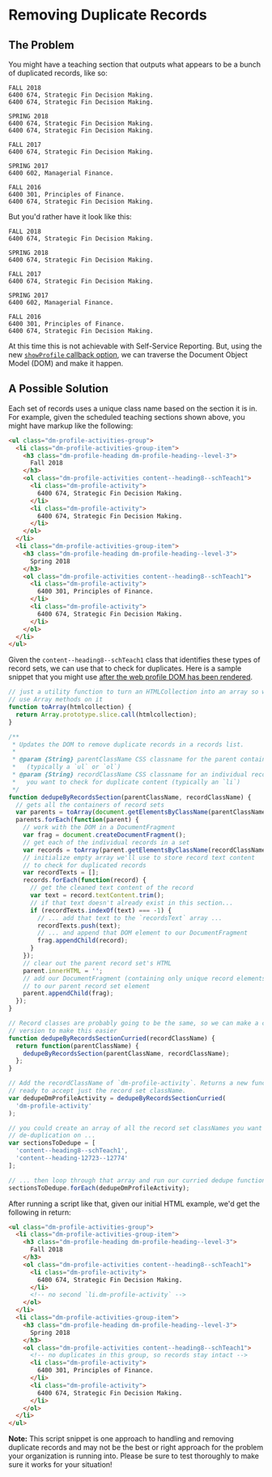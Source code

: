 # Removing Duplicate Records

## The Problem

You might have a teaching section that outputs what appears to be a bunch of duplicated records, like so:

```
FALL 2018
6400 674, Strategic Fin Decision Making.
6400 674, Strategic Fin Decision Making.

SPRING 2018
6400 674, Strategic Fin Decision Making.
6400 674, Strategic Fin Decision Making.

FALL 2017
6400 674, Strategic Fin Decision Making.

SPRING 2017
6400 602, Managerial Finance.

FALL 2016
6400 301, Principles of Finance.
6400 674, Strategic Fin Decision Making.
```

But you'd rather have it look like this:

```
FALL 2018
6400 674, Strategic Fin Decision Making.

SPRING 2018
6400 674, Strategic Fin Decision Making.

FALL 2017
6400 674, Strategic Fin Decision Making.

SPRING 2017
6400 602, Managerial Finance.

FALL 2016
6400 301, Principles of Finance.
6400 674, Strategic Fin Decision Making.
```

At this time this is not achievable with Self-Service Reporting. But, using the new [`showProfile` callback option](cms-usage.md#optional-callback), we can traverse the Document Object Model (DOM) and make it happen.

## A Possible Solution

Each set of records uses a unique class name based on the section it is in. For example, given the scheduled teaching sections shown above, you might have markup like the following:

```html
<ul class="dm-profile-activities-group">
  <li class="dm-profile-activities-group-item">
    <h3 class="dm-profile-heading dm-profile-heading--level-3">
      Fall 2018
    </h3>
    <ol class="dm-profile-activities content--heading8--schTeach1">
      <li class="dm-profile-activity">
        6400 674, Strategic Fin Decision Making.
      </li>
      <li class="dm-profile-activity">
        6400 674, Strategic Fin Decision Making.
      </li>
    </ol>
  </li>
  <li class="dm-profile-activities-group-item">
    <h3 class="dm-profile-heading dm-profile-heading--level-3">
      Spring 2018
    </h3>
    <ol class="dm-profile-activities content--heading8--schTeach1">
      <li class="dm-profile-activity">
        6400 301, Principles of Finance.
      </li>
      <li class="dm-profile-activity">
        6400 674, Strategic Fin Decision Making.
      </li>
    </ol>
  </li>
</ul>
```

Given the `content--heading8--schTeach1` class that identifies these types of record sets, we can use that to check for duplicates. Here is a sample snippet that you might use [after the web profile DOM has been rendered](cms-usage.md#optional-callback).

```javascript
// just a utility function to turn an HTMLCollection into an array so we can
// use Array methods on it
function toArray(htmlcollection) {
  return Array.prototype.slice.call(htmlcollection);
}

/**
 * Updates the DOM to remove duplicate records in a records list.
 *
 * @param {String} parentClassName CSS classname for the parent container
 *   (typically a `ul` or `ol`)
 * @param {String} recordClassName CSS classname for an individual record that
 *   you want to check for duplicate content (typically an `li`)
 */
function dedupeByRecordsSection(parentClassName, recordClassName) {
  // gets all the containers of record sets
  var parents = toArray(document.getElementsByClassName(parentClassName));
  parents.forEach(function(parent) {
    // work with the DOM in a DocumentFragment
    var frag = document.createDocumentFragment();
    // get each of the individual records in a set
    var records = toArray(parent.getElementsByClassName(recordClassName));
    // initialize empty array we'll use to store record text content
    // to check for duplicated records
    var recordTexts = [];
    records.forEach(function(record) {
      // get the cleaned text content of the record
      var text = record.textContent.trim();
      // if that text doesn't already exist in this section...
      if (recordTexts.indexOf(text) === -1) {
        // ... add that text to the `recordsText` array ...
        recordTexts.push(text);
        // ... and append that DOM element to our DocumentFragment
        frag.appendChild(record);
      }
    });
    // clear out the parent record set's HTML
    parent.innerHTML = '';
    // add our DocumentFragment (containing only unique record elements)
    // to our parent record set element
    parent.appendChild(frag);
  });
}

// Record classes are probably going to be the same, so we can make a curried
// version to make this easier
function dedupeByRecordsSectionCurried(recordClassName) {
  return function(parentClassName) {
    dedupeByRecordsSection(parentClassName, recordClassName);
  };
}

// Add the recordClassName of `dm-profile-activity`. Returns a new function
// ready to accept just the record set className.
var dedupeDmProfileActivity = dedupeByRecordsSectionCurried(
  'dm-profile-activity'
);

// you could create an array of all the record set classNames you want to run
// de-duplication on ...
var sectionsToDedupe = [
  'content--heading8--schTeach1',
  'content--heading-12723--12774'
];

// ... then loop through that array and run our curried dedupe function on it.
sectionsToDedupe.forEach(dedupeDmProfileActivity);
```

After running a script like that, given our initial HTML example, we'd get the following in return:

```html
<ul class="dm-profile-activities-group">
  <li class="dm-profile-activities-group-item">
    <h3 class="dm-profile-heading dm-profile-heading--level-3">
      Fall 2018
    </h3>
    <ol class="dm-profile-activities content--heading8--schTeach1">
      <li class="dm-profile-activity">
        6400 674, Strategic Fin Decision Making.
      </li>
      <!-- no second `li.dm-profile-activity` -->
    </ol>
  </li>
  <li class="dm-profile-activities-group-item">
    <h3 class="dm-profile-heading dm-profile-heading--level-3">
      Spring 2018
    </h3>
    <ol class="dm-profile-activities content--heading8--schTeach1">
      <!-- no duplicates in this group, so records stay intact -->
      <li class="dm-profile-activity">
        6400 301, Principles of Finance.
      </li>
      <li class="dm-profile-activity">
        6400 674, Strategic Fin Decision Making.
      </li>
    </ol>
  </li>
</ul>
```

**Note:** This script snippet is one approach to handling and removing duplicate records and may not be the best or right approach for the problem your organization is running into. Please be sure to test thoroughly to make sure it works for your situation!
